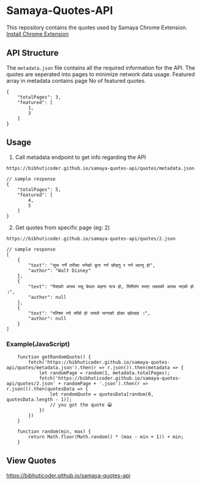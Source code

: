 # Samaya-Quotes-API

This repository contains the quotes used by Samaya Chrome Extension. 
[Install Chrome Extension](https://chrome.google.com/webstore/detail/samaya/jmpipanemahgfelokjjpdilfcfboinni)

## API Structure
The `metadata.json` file contains all the required information for the API. The quotes are seperated into pages to minimize network data usage. Featured array in metadata contains page No of featured quotes.
```
{
    "totalPages": 3,
    "featured": [
        1,
        3
    ]
}
```

## Usage

1. Call metadata endpoint to get info regarding the API
```
https://bibhuticoder.github.io/samaya-quotes-api/quotes/metadata.json
```

```
// sample response
{
    "totalPages": 5,
    "featured": [
        4,
        5
    ]
}
```

2. Get quotes from specific page (eg: 2)
```
https://bibhuticoder.github.io/samaya-quotes-api/quotes/2.json
```

```
// sample response
[
    {
        "text": "सुरू गर्ने तरीका भनेको कुरा गर्न छोड्नु र गर्न थाल्नु हो",
        "author": "Walt Disney"
    },
    {
        "text": "पैसाको अभाव भन्नु केवल बाहना मात्र हो, तिमीसंग स्पष्ट लक्ष्यको अभाव भएको हो ।",
        "author": null
    },
    {
        "text": "परिश्रम त्यो साँचो हो जसले भाग्यको ढोका खोल्दछ ।",
        "author": null
    }
]
```

### Example(JavaScript)
```
    function getRandomQuote() {
        fetch('https://bibhuticoder.github.io/samaya-quotes-api/quotes/metadata.json').then(r => r.json()).then(metadata => {
            let randomPage = random(1, metadata.totalPages);
            fetch('https://bibhuticoder.github.io/samaya-quotes-api/quotes/2.json' + randomPage + '.json').then(r => r.json()).then(quotesData => {
                let randomQuote = quotesData[random(0, quotesData.length - 1)];
                // you got the quote 😀
            })
        })
    }

    function random(min, max) {
        return Math.floor(Math.random() * (max - min + 1)) + min;
    }
```

## View Quotes
https://bibhuticoder.github.io/samaya-quotes-api
